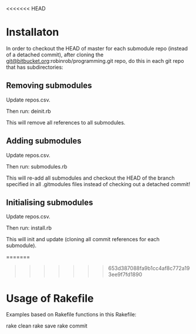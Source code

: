 <<<<<<< HEAD
# Installaton

In order to checkout the HEAD of master for each submodule repo (instead of a detached commit), after cloning the git@bitbucket.org:robinrob/programming.git repo, do this in each git repo that has subdirectories:

## Removing submodules
Update repos.csv.

Then run: deinit.rb

This will remove all references to all submodules.

## Adding submodules
Update repos.csv.

Then run: submodules.rb

This will re-add all submodules and checkout the HEAD of the branch specified in all .gitmodules files instead of checking out a detached commit!

## Initialising submodules
Update repos.csv.

Then run: install.rb

This will init and update (cloning all commit references for each submodule).

=======
>>>>>>> 653d387088fa9b1cc4af8c772a193ee9f7fd1890
# Usage of Rakefile

Examples based on Rakefile functions in this Rakefile:

rake clean
rake save
rake commit